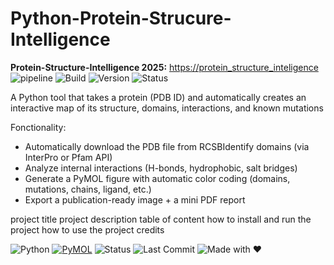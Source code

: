 # Python-Protein-Strucure-Intelligence
**Protein-Structure-Intelligence 2025:** [https://protein_structure_inteligence](https://protein_structure_inteligence)  
![pipeline](https://img.shields.io/badge/pipeline-passed-brightgreen?style=flat-square)
![Build](https://img.shields.io/badge/build-success-orange?style=for-the-badge)
![Version](https://img.shields.io/badge/version-1.0.0-blue?style=for-the-badge)
![Status](https://img.shields.io/badge/status-active-success?style=for-the-badge)

A Python tool that takes a protein (PDB ID) and automatically creates an interactive map of its structure, domains, interactions, and known mutations

Fonctionality:
- Automatically download the PDB file from RCSBIdentify domains (via InterPro or Pfam API)
- Analyze internal interactions (H-bonds, hydrophobic, salt bridges)
- Generate a PyMOL figure with automatic color coding (domains, mutations, chains, ligand, etc.)
- Export a publication-ready image + a mini PDF report

project title
project description
table of content
how to install and run the project
how to use the project
credits

![Python](https://img.shields.io/badge/Python-FFD43B?style=for-the-badge&logo=python&logoColor=blue)
[![PyMOL](https://img.shields.io/badge/PyMOL-compatible-orange?style=for-the-badge)]()
![Status](https://img.shields.io/badge/status-active-success.svg)
![Last Commit](https://img.shields.io/github/last-commit/TON_UTILISATEUR/TON_REPO.svg)
![Made with ❤️](https://img.shields.io/badge/Made%20with-❤️-red?style=for-the-badge)



